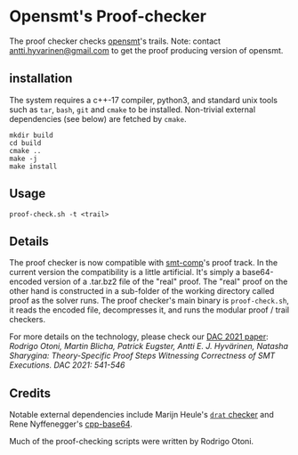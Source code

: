 # Opensmt's Proof-checker

The proof checker checks
[opensmt](https://github.com/usi-verification-and-security/opensmt)'s
trails.  Note: contact antti.hyvarinen@gmail.com to get the proof
producing version of opensmt.

## installation

The system requires a c++-17 compiler, python3, and standard unix tools
such as `tar`, `bash`, `git` and `cmake` to be installed.  Non-trivial
external dependencies (see below) are fetched by `cmake`.

```
mkdir build
cd build
cmake ..
make -j
make install
```

## Usage

```
proof-check.sh -t <trail>
```

## Details

The proof checker is now compatible with
[smt-comp](https://smt-comp.github.io/2022/)'s proof track.  In the
current version the compatibility is a little artificial.  It's simply a
base64-encoded version of a .tar.bz2 file of the "real" proof.  The
"real" proof on the other hand is constructed in a sub-folder of the
working directory called proof as the solver runs.  The proof checker's
main binary is `proof-check.sh`, it reads the encoded file, decompresses
it, and runs the modular proof / trail checkers.

For more details on the technology, please check our
[DAC 2021 paper](https://ieeexplore.ieee.org/document/9586272):
*Rodrigo Otoni, Martin Blicha, Patrick Eugster, Antti E. J. Hyvärinen,
Natasha Sharygina: Theory-Specific Proof Steps Witnessing Correctness of
SMT Executions.  DAC 2021: 541-546*

## Credits

Notable external dependencies include Marijn Heule's [`drat`
checker](https://github.com/marijnheule/drat-trim) and Rene
Nyffenegger's
[cpp-base64](https://github.com/ReneNyffenegger/cpp-base64).

Much of the proof-checking scripts were written by Rodrigo Otoni.
